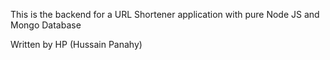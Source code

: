 This is the backend for a URL Shortener application with pure Node JS and Mongo Database

Written by HP (Hussain Panahy)